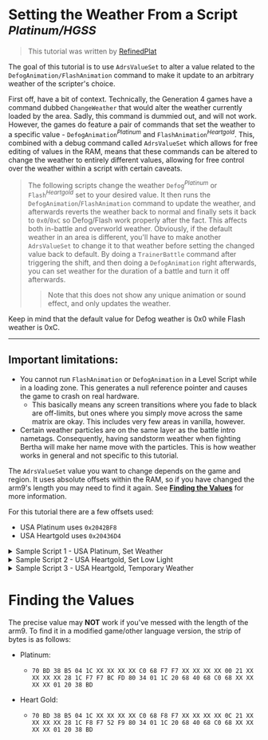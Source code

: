 # Setting the Weather From a Script <sup>*Platinum/HGSS*</sup>

> This tutorial was written by [RefinedPlat](https://www.romhacking.net/community/6532/)

The goal of this tutorial is to use `AdrsValueSet` to alter a value related to the `DefogAnimation/FlashAnimation` command to make it update to an arbitrary weather of the scripter's choice.

First off, have a bit of context. Technically, the Generation 4 games have a command dubbed `ChangeWeather` that would alter the weather currently loaded by the area. Sadly, this command is dummied out, and will not work. However, the games do feature a pair of commands that set the weather to a specific value - `DefogAnimation`<sup>*Platinum*</sup> and `FlashAnimation`<sup>*Heartgold*</sup>. This, combined with a debug command called `AdrsValueSet` which allows for free editing of values in the RAM, means that these commands can be altered to change the weather to entirely different values, allowing for free control over the weather within a script with certain caveats.

>The following scripts change the weather `Defog`<sup>*Platinum*</sup> or `Flash`<sup>*Heartgold*</sup> set to your desired value. It then runs the `DefogAnimation`/`FlashAnimation` command to update the weather, and afterwards reverts the weather back to normal and finally sets it back to `0x0`/`0xC` so Defog/Flash work properly after the fact. This affects both in-battle and overworld weather. Obviously, if the default weather in an area is different, you'll have to make another `AdrsValueSet` to change it to that weather before setting the changed value back to default.
By doing a `TrainerBattle` command after triggering the shift, and then doing a `DefogAnimation` right afterwards, you can set weather for the duration of a battle and turn it off afterwards.
>> Note that this does not show any unique animation or sound effect, and only updates the weather.

Keep in mind that the default value for Defog weather is 0x0 while Flash weather is 0xC.

---
## Important limitations:
- You cannot run `FlashAnimation` or `DefogAnimation` in a Level Script while in a loading zone. This generates a null reference pointer and causes the game to crash on real hardware.
  - This basically means any screen transitions where you fade to black are off-limits, but ones where you simply move across the same matrix are okay. This includes very few areas in vanilla, however.
- Certain weather particles are on the same layer as the battle intro nametags. Consequently, having sandstorm weather when fighting Bertha will make her name move with the particles. This is how weather works in general and not specific to this tutorial.

The `AdrsValueSet` value you want to change depends on the game and region. It uses absolute offsets within the RAM, so if you have changed the arm9's length you may need to find it again. See [**Finding the Values**](#finding) for more information.

For this tutorial there are a few offsets used: 
- USA Platinum uses `0x2042BF8`
- USA Heartgold uses `0x20436D4`

<details>
  <summary> Sample Script 1 - USA Platinum, Set Weather </summary>
  
```asm
Script 1:
	AdrsValueSet 0x2042BF8 0x##
	DefogAnimation
	AdrsValueSet 0x2042BF8 0x0
End
```
  
</details>

<details>
  <summary> Sample Script 2 - USA Heartgold, Set Low Light </summary>
  
```asm
Script 1:
	AdrsValueSet 0x20436D4 0xD
	FlashAnimation
	AdrsValueSet 0x20436D4 0xC
End
```
  
</details>

<details>
  <summary> Sample Script 3 - USA Heartgold, Temporary Weather</summary>
  
```asm
Script 2:
  AdrsValueSet 0x20436D4 0x##
	FlashAnimation
	AdrsValueSet 0x20436D4 0x0
	[Script Contents]
	FlashAnimation
	AdrsValueSet 0x20436D4 0xC
End
```
</details>

# <a name="finding"></a>Finding the Values
The precise value may **NOT** work if you've messed with the length of the arm9. To find it in a modified game/other language version, the strip of bytes is as follows:

- Platinum:

  - `70 BD 38 B5 04 1C XX XX XX XX C0 68 F7 F7 XX XX XX XX 00 21 XX XX XX XX 28 1C F7 F7 BC FD 80 34 01 1C 20 68 40 68 C0 68 XX XX XX XX 01 20 38 BD`

- Heart Gold: 

  - `70 BD 38 B5 04 1C XX XX XX XX C0 68 F8 F7 XX XX XX XX 0C 21 XX XX XX XX 28 1C F8 F7 52 F9 80 34 01 1C 20 68 40 68 C0 68 XX XX XX XX 01 20 38 BD`

